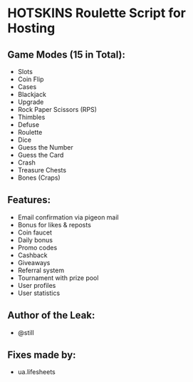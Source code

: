 # HOTSKINS Roulette Script for Hosting

## Game Modes (15 in Total):
- Slots
- Coin Flip
- Cases
- Blackjack
- Upgrade
- Rock Paper Scissors (RPS)
- Thimbles
- Defuse
- Roulette
- Dice
- Guess the Number
- Guess the Card
- Crash
- Treasure Chests
- Bones (Craps)

## Features:
- Email confirmation via pigeon mail
- Bonus for likes & reposts
- Coin faucet
- Daily bonus
- Promo codes
- Cashback
- Giveaways
- Referral system
- Tournament with prize pool
- User profiles
- User statistics

## Author of the Leak:
- @still

## Fixes made by:
- ua.lifesheets